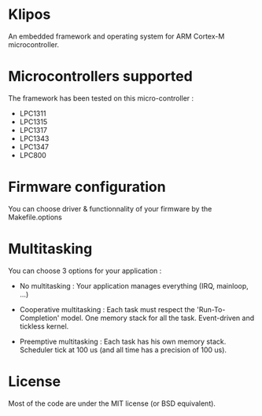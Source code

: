 Klipos
======

An embedded framework and operating system for ARM Cortex-M microcontroller.


Microcontrollers supported
==========================

The framework has been tested on this micro-controller :
- LPC1311
- LPC1315
- LPC1317
- LPC1343
- LPC1347
- LPC800


Firmware configuration
======================

You can choose driver & functionnality of your firmware by the Makefile.options



Multitasking
============

You can choose 3 options for your application :

- No multitasking :
Your application manages everything (IRQ, mainloop, ...)


- Cooperative multitasking : 
Each task must respect the 'Run-To-Completion' model.
One memory stack for all the task.
Event-driven and tickless kernel.


- Preemptive multitasking :
Each task has his own memory stack.
Scheduler tick at 100 us (and all time has a precision of 100 us).



License
=======

Most of the code are under the MIT license (or BSD equivalent).

